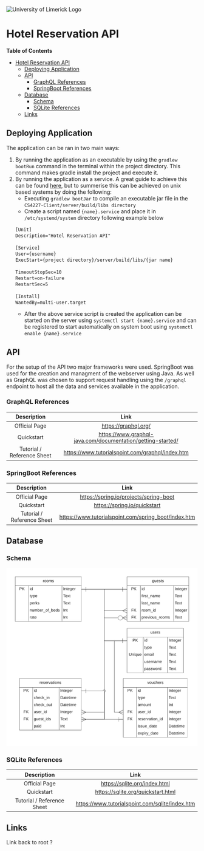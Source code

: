 ![University of Limerick Logo](https://gamma1.ul.ie/LabStats/Images/Image-UniversityOfLimerick.png)
# Hotel Reservation API
**Table of Contents**
- [Hotel Reservation API](#Hotel-Reservation-API)
	- [Deploying Application](#deploying-application)
	- [API](#api)
		- [GraphQL References](#graphql-references)
		- [SpringBoot References](#springboot-references)
	- [Database](#database)
		- [Schema](#schema)
		- [SQLite References](#sqlite-references)
	- [Links](#links)

## Deploying Application
The application can be ran in two main ways:
1. By running the application as an executable by using the `gradlew bootRun` command in the terminal within the project directory. This command makes gradle install the project and execute it.
2. By running the application as a service. A great guide to achieve this can be found [here](https://docs.spring.io/spring-boot/docs/current/reference/html/deployment.html#deployment.installing), but to summerise this can be achieved on unix based systems by doing the following:
	- Executing `gradlew bootJar` to compile an executable jar file in the `CS4227-Client/server/build/libs directory`
	- Create a script named `{name}.service` and place it in `/etc/systemd/system` directory following example below
	```
	[Unit]
	Description="Hotel Reservation API"

	[Service]
	User={username}
	ExecStart={project directory}/server/build/libs/{jar name}

	TimeoutStopSec=10
	Restart=on-failure
	RestartSec=5

	[Install]
	WantedBy=multi-user.target
	```
	- After the above service script is created the application can be started on the server using `systemctl start {name}.service` and can be registered to start automatically on system boot using `systemctl enable {name}.service`

## API
For the setup of the API two major frameworks were used. SpringBoot was used for the creation and managment of the webserver using Java. As well as GraphQL was chosen to support request handling using the `/graphql` endpoint to host all the data and services available in the application.
### GraphQL References
| Description | Link |
| :-----: | :-----: |
| Official Page | https://graphql.org/ |
| Quickstart | https://www.graphql-java.com/documentation/getting-started/ |
| Tutorial / Reference Sheet | https://www.tutorialspoint.com/graphql/index.htm |
### SpringBoot References
| Description | Link |
| :-----: | :-----: |
| Official Page | https://spring.io/projects/spring-boot|
| Quickstart | https://spring.io/quickstart |
| Tutorial / Reference Sheet | https://www.tutorialspoint.com/spring_boot/index.htm |

## Database
### Schema
![Database schema for server](/server/server-schema.png)
### SQLite References
| Description | Link |
| :-----: | :-----: |
| Official Page | https://sqlite.org/index.html |
| Quickstart | https://sqlite.org/quickstart.html |
| Tutorial / Reference Sheet | https://www.tutorialspoint.com/sqlite/index.htm |

## Links
Link back to root ?
